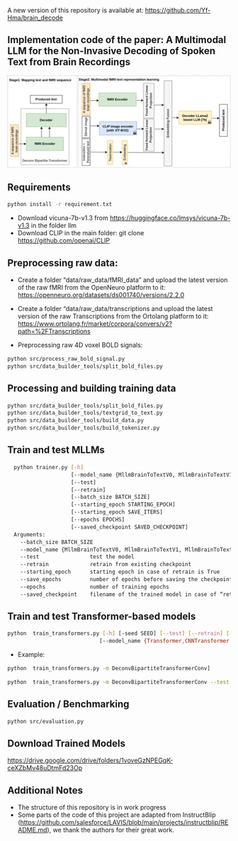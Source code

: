 A new version of this repository is available at: https://github.com/Yf-Hma/brain_decode

## Implementation code of the paper: A Multimodal LLM for the Non-Invasive Decoding of Spoken Text from Brain Recordings

![model](figs/MLLM_V2.png)
## Requirements
```bash
python install -r requirement.txt
```

* Download vicuna-7b-v1.3 from https://huggingface.co/lmsys/vicuna-7b-v1.3 in the folder llm
* Download CLIP in the main folder: git clone https://github.com/openai/CLIP


## Preprocessing raw data:
* Create a folder “data/raw_data/fMRI_data” and upload the latest version of the raw fMRI from the OpenNeuro platform to it:
https://openneuro.org/datasets/ds001740/versions/2.2.0

* Create a folder “data/raw_data/transcriptions and upload the latest version of the raw Transcriptions from the Ortolang platform to it:
https://www.ortolang.fr/market/corpora/convers/v2?path=%2FTranscriptions

* Preprocessing raw 4D voxel BOLD signals:
```bash
python src/process_raw_bold_signal.py
python src/data_builder_tools/split_bold_files.py
```

## Processing and building training data
```bash
python src/data_builder_tools/split_bold_files.py
python src/data_builder_tools/textgrid_to_text.py
python src/data_builder_tools/build_data.py
python src/data_builder_tools/build_tokenizer.py
```

## Train and test MLLMs
```bash
  python trainer.py [-h]
                    [--model_name {MllmBrainToTextV0, MllmBrainToTextV1, MllmBrainToTextV2}]
                    [--test]
                    [--retrain]
                    [--batch_size BATCH_SIZE]
                    [--starting_epoch STARTING_EPOCH]
                    [--starting_epoch SAVE_ITERS]
                    [--epochs EPOCHS]
                    [--saved_checkpoint SAVED_CHECKPOINT]
  Arguments:
    --batch_size BATCH_SIZE
    --model_name {MllmBrainToTextV0, MllmBrainToTextV1, MllmBrainToTextV2}   name of the model to train.
    --test                test the model
    --retrain             retrain from existing checkpoint
    --starting_epoch      starting epoch in case of retrain is True
    --save_epochs         number of epochs before saving the checkpoint
    --epochs              number of training epochs
    --saved_checkpoint    filename of the trained model in case of “retrain“ or “test“ is True
```


## Train and test Transformer-based models

```bash
python  train_transformers.py [-h] [-seed SEED] [--test] [--retrain] [--load]
                             [--model_name {Transformer,CNNTransformer,DuplexTransformerConv,BipartiteTransformerConv,DeconvBipartiteTransformerConv}]
```   
* Example:
```bash
python  train_transformers.py -m DeconvBipartiteTransformerConv]
```   
```bash
python  train_transformers.py -m DeconvBipartiteTransformerConv --test
```   



## Evaluation / Benchmarking
```bash
python src/evaluation.py
```

## Download Trained Models
https://drive.google.com/drive/folders/1voveGzNPEGqK-ceXZbMv48uDtmFd23Op

## Additional Notes
* The structure of this repository is in work progress
* Some parts of the code of this project are adapted from InstructBlip (https://github.com/salesforce/LAVIS/blob/main/projects/instructblip/README.md), we thank the authors for their great work.
